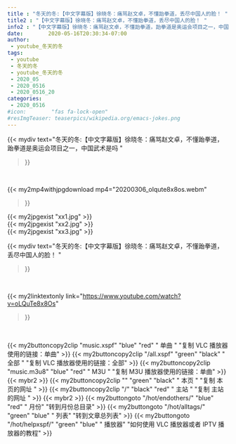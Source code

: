 ```yaml
---
title : "冬天的冬:【中文字幕版】徐晓冬：痛骂赵文卓，不懂跆拳道，丢尽中国人的脸！ "
title2 : "【中文字幕版】徐晓冬：痛骂赵文卓，不懂跆拳道，丢尽中国人的脸！ "
info2 : "【中文字幕版】徐晓冬：痛骂赵文卓，不懂跆拳道，跆拳道是奥运会项目之一，中国武术是吗 "
date:        2020-05-16T20:30:34-07:00
author:
 - youtube_冬天的冬
tags:
 - youtube
 - 冬天的冬
 - youtube_冬天的冬
 - 2020_05
 - 2020_0516
 - 2020_0516_20
categories:
 - 2020_0516
#icon:        "fas fa-lock-open"
#resImgTeaser: teaserpics/wikipedia.org/emacs-jokes.png
---
```


{{< mydiv text="冬天的冬:【中文字幕版】徐晓冬：痛骂赵文卓，不懂跆拳道，跆拳道是奥运会项目之一，中国武术是吗 "
>}}
<br>


{{< my2mp4withjpgdownload mp4="20200306_olqute8x8os.webm"
>}}

{{< my2jpgexist "xx1.jpg" >}}<br>
{{< my2jpgexist "xx2.jpg" >}}<br>
{{< my2jpgexist "xx3.jpg" >}}<br>



{{< mydiv text="冬天的冬:【中文字幕版】徐晓冬：痛骂赵文卓，不懂跆拳道，丢尽中国人的脸！ "
>}}
<br>

{{< my2linktextonly link="https://www.youtube.com/watch?v=oLQuTe8x8Os"
>}}


<br>

{{< my2buttoncopy2clip "music.xspf"        "blue"   "red"    " 单曲 "  "复制 VLC 播放器使用的链接：单曲" >}} {{< my2buttoncopy2clip "/all.xspf"         "green"  "black"  " 全部 "  "复制 VLC 播放器使用的链接：全部" >}} {{< my2buttoncopy2clip "music.m3u8"        "blue"   "red"    " M3U  "    "复制 M3U 播放器使用的链接：单曲" >}} {{< mybr2 >}} {{< my2buttoncopy2clip ""                  "green"  "black"  " 本页 "    "复制 本页的网址 " >}} {{< my2buttoncopy2clip "/"                 "black"  "red"    " 主站 "    "复制 主站的网址 " >}} {{< mybr2 >}} {{< my2buttongoto      "/hot/endothers/"   "blue"   "red"    " 月份"   "转到月份总目录" >}} {{< my2buttongoto      "/hot/alltags/"     "green"  "blue"   " 列表"   "转到文章总列表" >}} {{< my2buttongoto      "/hot/helpxspf/"    "green"  "blue"   " 播放器" "如何使用 VLC 播放器或者 IPTV 播放器的教程" >}} 
